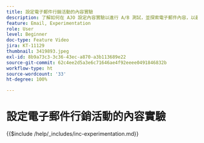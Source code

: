 ```yaml
---
title: 設定電子郵件行銷活動的內容實驗
description: 了解如何在 AJO 設定內容實驗以進行 A/B 測試，並探索電子郵件內容，以最佳方式推動您的業務目標。
feature: Email, Experimentation
role: User
level: Beginner
doc-type: Feature Video
jira: KT-11129
thumbnail: 3419893.jpeg
exl-id: 8b9a73c3-3c36-43ec-a870-a3b113689e22
source-git-commit: 62c4ee2d5a3e6c71646ae4f92eeee0491846832b
workflow-type: ht
source-wordcount: '33'
ht-degree: 100%

---
```


# 設定電子郵件行銷活動的內容實驗

{{$include /help/_includes/inc-experimentation.md}}
